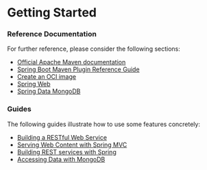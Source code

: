 # Getting Started

### Reference Documentation
For further reference, please consider the following sections:

* [Official Apache Maven documentation](https://maven.apache.org/guides/index.html)
* [Spring Boot Maven Plugin Reference Guide](https://docs.spring.io/spring-boot/docs/3.1.3-SNAPSHOT/maven-plugin/reference/html/)
* [Create an OCI image](https://docs.spring.io/spring-boot/docs/3.1.3-SNAPSHOT/maven-plugin/reference/html/#build-image)
* [Spring Web](https://docs.spring.io/spring-boot/docs/3.1.3-SNAPSHOT/reference/htmlsinge/index.html#web)
* [Spring Data MongoDB](https://docs.spring.io/spring-boot/docs/3.1.3-SNAPSHOT/reference/htmlsinge/index.html#data.nosql.mongodb)

### Guides
The following guides illustrate how to use some features concretely:

* [Building a RESTful Web Service](https://spring.io/guides/gs/rest-service/)
* [Serving Web Content with Spring MVC](https://spring.io/guides/gs/serving-web-content/)
* [Building REST services with Spring](https://spring.io/guides/tutorials/rest/)
* [Accessing Data with MongoDB](https://spring.io/guides/gs/accessing-data-mongodb/)

